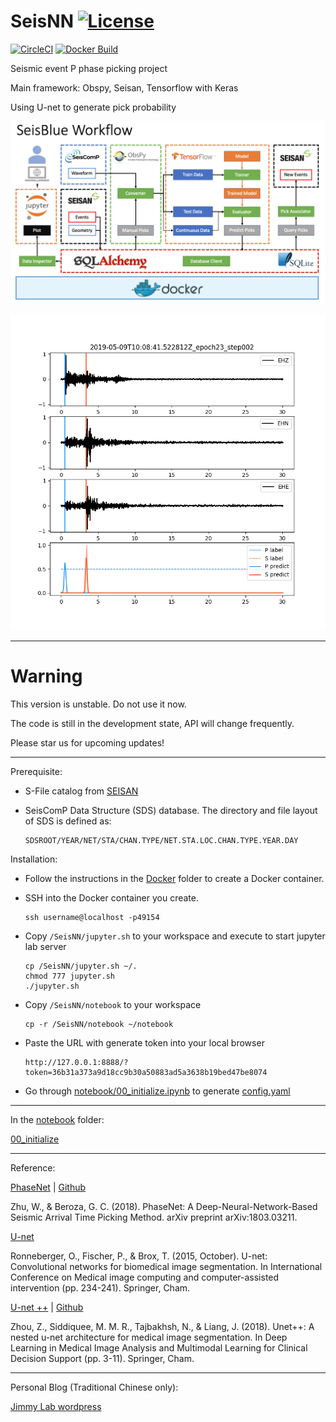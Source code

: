 # SeisNN [![License](http://img.shields.io/:license-mit-blue.svg?style=flat-square)](http://badges.mit-license.org)

[![CircleCI](https://circleci.com/gh/SeisNN/SeisNN/tree/master.svg?style=svg)](https://circleci.com/gh/jimmy60504/SeisNN/tree/master) [![Docker Build](https://github.com/jimmy60504/SeisNN/workflows/Docker%20Image/badge.svg)](https://github.com/jimmy60504/SeisNN/actions?query=workflow%3A%22Docker+Image%22)

Seismic event P phase picking project

Main framework: Obspy, Seisan, Tensorflow with Keras

Using U-net to generate pick probability

![workflow](workflow.png)

![example](example.png)

---

# Warning 

This version is unstable. Do not use it now.

The code is still in the development state, API will change frequently. 

Please star us for upcoming updates!

---

Prerequisite:

- S-File catalog from [SEISAN](http://seisan.info/)
- SeisComP Data Structure (SDS) database. The directory and file layout of SDS is defined as:

      SDSROOT/YEAR/NET/STA/CHAN.TYPE/NET.STA.LOC.CHAN.TYPE.YEAR.DAY

Installation:

- Follow the instructions in the [Docker](docker) folder to create a Docker container.
- SSH into the Docker container you create.

      ssh username@localhost -p49154

- Copy `/SeisNN/jupyter.sh` to your workspace and execute to start jupyter lab server

      cp /SeisNN/jupyter.sh ~/.
      chmod 777 jupyter.sh
      ./jupyter.sh

- Copy `/SeisNN/notebook` to your workspace

      cp -r /SeisNN/notebook ~/notebook

- Paste the URL with generate token into your local browser

      http://127.0.0.1:8888/?token=36b31a373a9d18cc9b30a50883ad5a3638b19bed47be8074
      
- Go through [notebook/00_initialize.ipynb](notebook/00_initialize.ipynb) to generate [config.yaml](config.yaml)

---

In the [notebook](notebook) folder:

[00_initialize](notebook/00_initialize.ipynb)

---

Reference:

 [PhaseNet](https://arxiv.org/abs/1803.03211) | [Github](https://github.com/wayneweiqiang/PhaseNet)

 Zhu, W., & Beroza, G. C. (2018). PhaseNet: A Deep-Neural-Network-Based Seismic Arrival Time Picking Method. arXiv preprint arXiv:1803.03211.

 [U-net](https://lmb.informatik.uni-freiburg.de/people/ronneber/u-net/)

 Ronneberger, O., Fischer, P., & Brox, T. (2015, October). U-net: Convolutional networks for biomedical image segmentation. In International Conference on Medical image computing and computer-assisted intervention (pp. 234-241). Springer, Cham.

 [U-net ++](https://doi.org/10.1007/978-3-030-00889-5_1) | [Github](https://github.com/MrGiovanni/UNetPlusPlus)

 Zhou, Z., Siddiquee, M. M. R., Tajbakhsh, N., & Liang, J. (2018). Unet++: A nested u-net architecture for medical image segmentation. In Deep Learning in Medical Image Analysis and Multimodal Learning for Clinical Decision Support (pp. 3-11). Springer, Cham.



---

Personal Blog (Traditional Chinese only):

[Jimmy Lab wordpress](https://jimmylab.wordpress.com/)